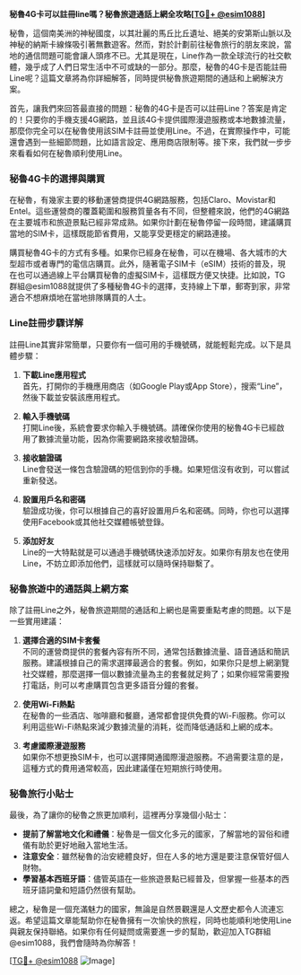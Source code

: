 **秘魯4G卡可以註冊line嗎？秘魯旅遊通話上網全攻略[[TG💪+ @esim1088](https://t.me/s/esim1088)]**

秘魯，這個南美洲的神秘國度，以其壯麗的馬丘比丘遺址、絕美的安第斯山脈以及神秘的納斯卡線條吸引著無數遊客。然而，對於計劃前往秘魯旅行的朋友來說，當地的通信問題可能會讓人頭疼不已。尤其是現在，Line作為一款全球流行的社交軟體，幾乎成了人們日常生活中不可或缺的一部分。那麼，秘魯的4G卡是否能註冊Line呢？這篇文章將為你詳細解答，同時提供秘魯旅遊期間的通話和上網解決方案。

首先，讓我們來回答最直接的問題：秘魯的4G卡是否可以註冊Line？答案是肯定的！只要你的手機支援4G網路，並且該4G卡提供國際漫遊服務或本地數據流量，那麼你完全可以在秘魯使用該SIM卡註冊並使用Line。不過，在實際操作中，可能還會遇到一些細節問題，比如語言設定、應用商店限制等。接下來，我們就一步步來看看如何在秘魯順利使用Line。

### **秘魯4G卡的選擇與購買**

在秘魯，有幾家主要的移動運營商提供4G網路服務，包括Claro、Movistar和Entel。這些運營商的覆蓋範圍和服務質量各有不同，但整體來說，他們的4G網路在主要城市和旅遊景點已經非常成熟。如果你計劃在秘魯停留一段時間，建議購買當地的SIM卡，這樣既能節省費用，又能享受更穩定的網路連接。

購買秘魯4G卡的方式有多種。如果你已經身在秘魯，可以在機場、各大城市的大型超市或者專門的電信店購買。此外，隨著電子SIM卡（eSIM）技術的普及，現在也可以通過線上平台購買秘魯的虛擬SIM卡，這樣既方便又快捷。比如說，TG群組@esim1088就提供了多種秘魯4G卡的選擇，支持線上下單，郵寄到家，非常適合不想麻煩地在當地排隊購買的人士。

### **Line註冊步驟详解**

註冊Line其實非常簡單，只要你有一個可用的手機號碼，就能輕鬆完成。以下是具體步驟：

1. **下載Line應用程式**  
   首先，打開你的手機應用商店（如Google Play或App Store），搜索“Line”，然後下載並安裝該應用程式。

2. **輸入手機號碼**  
   打開Line後，系統會要求你輸入手機號碼。請確保你使用的秘魯4G卡已經啟用了數據流量功能，因為你需要網路來接收驗證碼。

3. **接收驗證碼**  
   Line會發送一條包含驗證碼的短信到你的手機。如果短信沒有收到，可以嘗試重新發送。

4. **設置用戶名和密碼**  
   驗證成功後，你可以根據自己的喜好設置用戶名和密碼。同時，你也可以選擇使用Facebook或其他社交媒體帳號登錄。

5. **添加好友**  
   Line的一大特點就是可以通過手機號碼快速添加好友。如果你有朋友也在使用Line，不妨立即添加他們，這樣就可以隨時保持聯繫了。

### **秘魯旅遊中的通話與上網方案**

除了註冊Line之外，秘魯旅遊期間的通話和上網也是需要重點考慮的問題。以下是一些實用建議：

1. **選擇合適的SIM卡套餐**  
   不同的運營商提供的套餐內容有所不同，通常包括數據流量、語音通話和簡訊服務。建議根據自己的需求選擇最適合的套餐。例如，如果你只是想上網瀏覽社交媒體，那麼選擇一個以數據流量為主的套餐就足夠了；如果你經常需要撥打電話，則可以考慮購買包含更多語音分鐘的套餐。

2. **使用Wi-Fi熱點**  
   在秘魯的一些酒店、咖啡廳和餐廳，通常都會提供免費的Wi-Fi服務。你可以利用這些Wi-Fi熱點來減少數據流量的消耗，從而降低通話和上網的成本。

3. **考慮國際漫遊服務**  
   如果你不想更換SIM卡，也可以選擇開通國際漫遊服務。不過需要注意的是，這種方式的費用通常較高，因此建議僅在短期旅行時使用。

### **秘魯旅行小貼士**

最後，為了讓你的秘魯之旅更加順利，這裡再分享幾個小貼士：

- **提前了解當地文化和禮儀**：秘魯是一個文化多元的國家，了解當地的習俗和禮儀有助於更好地融入當地生活。
- **注意安全**：雖然秘魯的治安總體良好，但在人多的地方還是要注意保管好個人財物。
- **學習基本西班牙語**：儘管英語在一些旅遊景點已經普及，但掌握一些基本的西班牙語詞彙和短語仍然很有幫助。

總之，秘魯是一個充滿魅力的國家，無論是自然景觀還是人文歷史都令人流連忘返。希望這篇文章能幫助你在秘魯擁有一次愉快的旅程，同時也能順利地使用Line與親友保持聯絡。如果你有任何疑問或需要進一步的幫助，歡迎加入TG群組@esim1088，我們會隨時為你解答！

[[TG💪+ @esim1088](https://t.me/s/esim1088) ![Image](https://i.postimg.cc/4NQfJmqS/Snipaste-2025-05-13-00-14-12.png)]